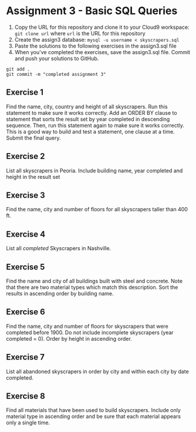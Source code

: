 # Assignment 3 - Basic SQL Queries

1. Copy the URL for this repository and clone it to your Cloud9 workspace: `git clone url`  where `url` is the URL for this repository
2. Create the assign3 database: `mysql -u username < skyscrapers.sql`
3. Paste the solutions to the following exercises in the assign3.sql file
4.  When you've completed the exercises, save the assign3.sql file.  Commit and push your solutions to GitHub.
```
git add .
git commit -m "completed assignment 3"
```

## Exercise 1
Find the name, city, country and height of all skyscrapers. Run this statement to make sure it works correctly.  Add an ORDER BY clause to statement that sorts the result set by year completed in descending sequence. Then, run this statement again to make sure it works correctly. This is a good way to build and test a statement, one clause at a time.  Submit the final query.

## Exercise 2
List all skyscrapers in Peoria.  Include building name, year completed and height in the result set

## Exercise 3
Find the name,  city and number of floors for all skyscrapers taller than  400 ft.

## Exercise 4
List all *completed* Skyscrapers in Nashville.

## Exercise 5
Find the name and city of all buildings built with steel and concrete.  Note that there are two material types which match this description.  Sort the results in ascending order by building name.

## Exercise 6
Find the name, city and number of floors for skyscrapers that were completed before 1900. Do not include incomplete skyscrapers (year completed = 0).  Order by height in ascending order.

## Exercise 7
List all abandoned skyscrapers in order by city and within each city by date completed.

## Exercise 8
Find all materials that have been used to build skyscrapers. Include only material type in ascending order and be sure that each material appears only a single time.
